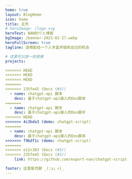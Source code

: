 ```yaml
---
home: true
layout: BlogHome
icon: home
title: 主页
# heroImage: /logo.svg
heroText: NAN的个人博客
bgImage: /banner-2023-02-27.webp
heroFullScreen: true
tagline: 逆境能给一个人丰富并锻炼自己的机会

# 这里可以放一些链接
projects:

<<<<<<< HEAD
<<<<<<< HEAD
<<<<<<< HEAD
=======
>>>>>>> 235fe45 (Docs (#3))
  - name: chatgpt-api 脚本
    desc: 基于chatgpt-api接入的Dos脚本
=======
  - name: chatgpt-api 脚步
    desc: 基于chatgpt-api接入的Dos脚步
<<<<<<< HEAD
>>>>>>> 4c3bda3 (demo: chatgpt-script)
=======
  - name: chatgpt-api 脚本
    desc: 基于chatgpt-api接入的Dos脚本
>>>>>>> f9bdf1c (demo: chatgpt-script)
=======
>>>>>>> e12c383 (Docs (#3))
>>>>>>> 235fe45 (Docs (#3))
    link: https://github.com/export-nan/chatgpt-script

footer: 这里是页脚 _(:з」∠)_
---
```


<!-- 这是一个博客主页的案例。

要使用此布局，你应该在页面前端设置 `layout: BlogHome` 和 `home: true`。

相关配置文档请见 [博客主页](https://theme-hope.vuejs.press/zh/guide/blog/home/)。 -->
